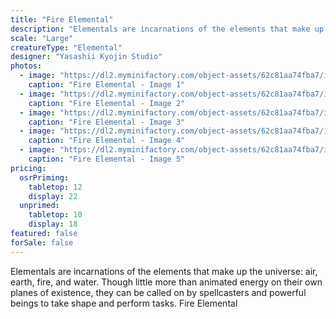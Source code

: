 ```yaml
---
title: "Fire Elemental"
description: "Elementals are incarnations of the elements that make up the universe: air, earth, fire, and water. Though little more than animated energy on their own planes of existence, they can be called on by spellcasters and powerful beings to take shape and perform tasks. Fire Elemental"
scale: "Large"
creatureType: "Elemental"
designer: "Yasashii Kyojin Studio"
photos:
  - image: "https://dl2.myminifactory.com/object-assets/62c81aa74fba7/images/720X720-elementals-fire-ps-1.jpg"
    caption: "Fire Elemental - Image 1"
  - image: "https://dl2.myminifactory.com/object-assets/62c81aa74fba7/images/720X720-elemental-fire.jpg"
    caption: "Fire Elemental - Image 2"
  - image: "https://dl2.myminifactory.com/object-assets/62c81aa74fba7/images/720X720-elemental-fire3.jpg"
    caption: "Fire Elemental - Image 3"
  - image: "https://dl2.myminifactory.com/object-assets/62c81aa74fba7/images/230X230-20230827-222829-64ec16fb4f32b.jpg"
    caption: "Fire Elemental - Image 4"
  - image: "https://dl2.myminifactory.com/object-assets/62c81aa74fba7/images/230X230-20230827-222842-64ec16fc6fdca.jpg"
    caption: "Fire Elemental - Image 5"
pricing:
  osrPriming:
    tabletop: 12
    display: 22
  unprimed:
    tabletop: 10
    display: 18
featured: false
forSale: false
---
```


Elementals are incarnations of the elements that make up the universe: air, earth, fire, and water. Though little more than animated energy on their own planes of existence, they can be called on by spellcasters and powerful beings to take shape and perform tasks. Fire Elemental